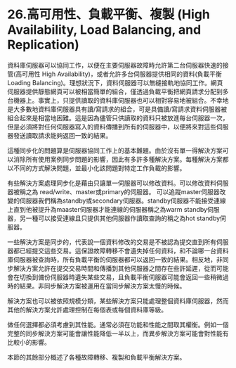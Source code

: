 # 26.高可用性、負載平衡、複製 (High Availability, Load Balancing, and Replication)

資料庫伺服器可以協同工作，以便在主要伺服器故障時允許第二台伺服器快速的接管(高可用性 High Availability)，或者允許多台伺服器提供相同的資料(負載平衡 Loading Balancing)。理想狀況下，資料伺服器可以無縫接軌地協同工作。網頁伺服器提供靜態網頁可以被相當簡單的組合，僅透過負載平衡把網頁請求分配到多台機器上。事實上，只提供讀取的資料庫伺服器也可以相對容易地被組合。不幸地是大多數地資料庫伺服器具有讀/寫請求的組合，可是具備讀/寫請求資料伺服器被組合起來是相當地困難。這是因為儘管只供讀取的資料只被放進每台伺服器一次，但是必須將對任何伺服器寫入的資料傳播到所有的伺服器中，以便將來對這些伺服器發送讀取請求能夠返回一致的結果。

這種同步化的問題算是伺服器協同工作上的基本難題。由於沒有單一得解決方案可以消除所有使用案例同步問題的影響，因此有多許多種解決方案。每種解決方案都以不同的方式解決問題，並最小化該問題對特定工作負載的影響。

有些解決方案處理同步化是藉由只讓單一伺服器可以修改資料。可以修改資料伺服器被稱之為 read/write、master或primary的伺服器。 可以追蹤master伺服器改變的伺服器我們稱為standby或secondary伺服器。standby伺服器不能接受連線上直到他被提升為maaster伺服器才能連線的伺服器稱之為warm standby伺服器，另一種可以接受連線且只提供其他伺服器作讀取查詢的稱之為hot standby伺服器。

一些解決方案是同步的，代表說一個資料修改的交易是不被認為提交直到所有伺服器都已經提交這些交易。這保證故障轉移不會遺失掉任何資料，和不論哪一台資料庫伺服器被查詢時，所有負載平衡的伺服器都可以返回一致的結果。相反地，非同步解決方案允許在提交交易時間和傳播到其他伺服器之間存在些許延遲，從而可能會在切換到備份伺服器時遺失某些交易，且負載平衡伺服器可能會返回一些稍微過時的結果。非同步解決方案被運用在當同步解決方案太慢的時候。

解決方案也可以被依照規模分類，某些解決方案只能處理整個資料庫伺服器，然而其他的解決方案允許處理控制在每個表或每個資料庫等級。

做任何選擇都必須考慮到其性能。通常必須在功能和性能之間取其權衡。例如一個完整的同步解決方案可能會讓性能降低一半以上，而異步解決方案可能會對性能有比較小的影響。

本節的其餘部分概述了各種故障轉移、複製和負載平衡解決方案。
